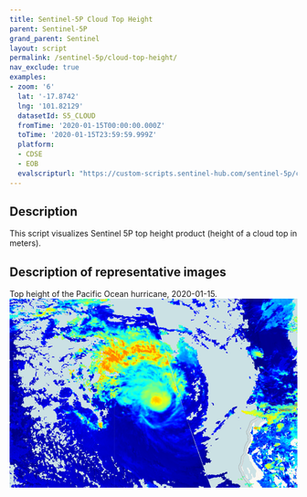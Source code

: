 ```yaml
---
title: Sentinel-5P Cloud Top Height
parent: Sentinel-5P
grand_parent: Sentinel
layout: script
permalink: /sentinel-5p/cloud-top-height/
nav_exclude: true
examples:
- zoom: '6'
  lat: '-17.8742'
  lng: '101.82129'
  datasetId: S5_CLOUD
  fromTime: '2020-01-15T00:00:00.000Z'
  toTime: '2020-01-15T23:59:59.999Z'
  platform:
  - CDSE
  - EOB
  evalscripturl: "https://custom-scripts.sentinel-hub.com/sentinel-5p/cloud-top-height/script.js"
---
```


## Description
This script visualizes Sentinel 5P top height product (height of a cloud top in meters).

## Description of representative images

Top height of the Pacific Ocean hurricane, 2020-01-15.
![NO2 tropospheric column](fig/fig1.png)



